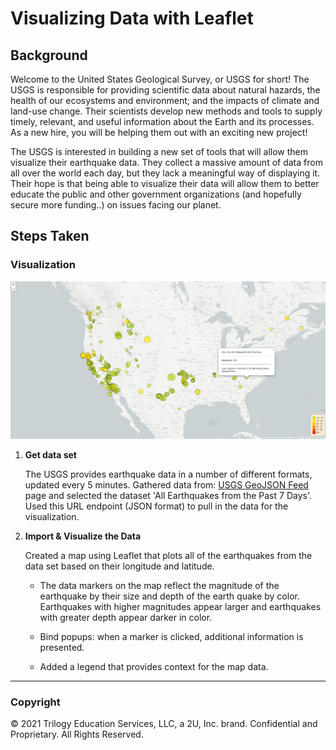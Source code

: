 # Visualizing Data with Leaflet

## Background

Welcome to the United States Geological Survey, or USGS for short! The USGS is responsible for providing scientific data about natural hazards, the health of our ecosystems and environment; and the impacts of climate and land-use change. Their scientists develop new methods and tools to supply timely, relevant, and useful information about the Earth and its processes. As a new hire, you will be helping them out with an exciting new project!

The USGS is interested in building a new set of tools that will allow them visualize their earthquake data. They collect a massive amount of data from all over the world each day, but they lack a meaningful way of displaying it. Their hope is that being able to visualize their data will allow them to better educate the public and other government organizations (and hopefully secure more funding..) on issues facing our planet.

## Steps Taken

### Visualization

![Earthquake Map](Images/Earthquake_Map.png)

1. **Get data set**

   The USGS provides earthquake data in a number of different formats, updated every 5 minutes. 
   Gathered data from: [USGS GeoJSON Feed](http://earthquake.usgs.gov/earthquakes/feed/v1.0/geojson.php) page and selected the dataset 'All Earthquakes from the Past 7 Days'. Used this URL endpoint (JSON format) to pull in the data for the visualization.


2. **Import & Visualize the Data**

   Created a map using Leaflet that plots all of the earthquakes from the data set based on their longitude and latitude.

   * The data markers on the map reflect the magnitude of the earthquake by their size and depth of the earth quake by color. Earthquakes with higher magnitudes appear larger and earthquakes with greater depth appear darker in color.

   * Bind popups: when a marker is clicked, additional information is presented.

   * Added a legend that provides context for the map data.


- - -

### Copyright

© 2021 Trilogy Education Services, LLC, a 2U, Inc. brand. Confidential and Proprietary. All Rights Reserved.